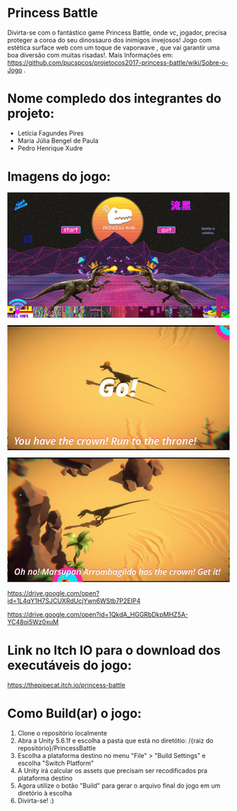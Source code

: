 # Princess Battle

Divirta-se com o fantástico game Princess Battle, onde vc, jogador, precisa proteger a coroa do seu dinossauro dos inimigos invejosos​! Jogo com estética surface web com um toque de vaporwave , que vai garantir uma boa diversão com muitas risadas!. Mais Informações em: https://github.com/pucspcos/projetocos2017-princess-battle/wiki/Sobre-o-Jogo .

# Nome compledo dos integrantes do projeto:

* Letícia Fagundes Pires
* Maria Júlia Bengel de Paula
* Pedro Henrique Xudre

# Imagens do jogo:

![Menu do jogo](https://github.com/pucspcos/projetocos2017-princess-battle/blob/master/docs/images/screenshot1.jpg?raw=true)

![Run Lola!](https://github.com/pucspcos/projetocos2017-princess-battle/blob/master/docs/images/screenshot2.jpg?raw=true)

![Alguém roubou minha coroa!](https://github.com/pucspcos/projetocos2017-princess-battle/blob/master/docs/images/screenshot3.jpg?raw=true)

https://drive.google.com/open?id=1L4qY1H7SJCUXRdUcjYwn6WStb7P2EIP4

https://drive.google.com/open?id=1QkdA_HGGRbDkpMHZ5A-YC48oi5Wz0xuM

# Link no Itch IO para o download dos executáveis do jogo:

https://thepipecat.itch.io/princess-battle

# Como Build(ar) o jogo:

1. Clone o repositório localmente
2. Abra a Unity 5.6.1f e escolha a pasta que está no diretótio: /{raiz do repositório}/PrincessBattle
3. Escolha a plataforma destino no menu "File" > "Build Settings" e escolha "Switch Platform"
4. A Unity irá calcular os assets que precisam ser recodificados pra plataforma destino
5. Agora utilize o botão "Build" para gerar o arquivo final do jogo em um diretório à escolha
6. Divirta-se! :)
